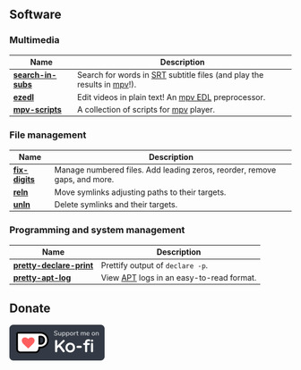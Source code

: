 ## Software

### Multimedia

| Name | Description |
| --- | --- |
| [**search-in-subs**](https://github.com/linguisticmind/search-in-subs) | Search for words in [SRT](https://en.wikipedia.org/wiki/SubRip#Format) subtitle files (and play the results in [mpv](https://github.com/mpv-player/mpv)!). |
| [**ezedl**](https://github.com/linguisticmind/ezedl) | Edit videos in plain text! An [mpv EDL](https://github.com/mpv-player/mpv/blob/master/DOCS/edl-mpv.rst) preprocessor. |
| [**mpv-scripts**](https://github.com/linguisticmind/mpv-scripts) | A collection of scripts for [mpv](https://github.com/mpv-player/mpv) player. |

### File management

| Name | Description |
| --- | --- |
| [**fix-digits**](https://github.com/linguisticmind/fix-digits) | Manage numbered files. Add leading zeros, reorder, remove gaps, and more. |
| [**reln**](https://github.com/linguisticmind/reln) | Move symlinks adjusting paths to their targets. |
| [**unln**](https://github.com/linguisticmind/unln) | Delete symlinks and their targets. |

### Programming and system management

| Name | Description |
| --- | --- |
| [**pretty-declare-print**](https://github.com/linguisticmind/pretty-declare-print) | Prettify output of `declare -p`. |
| [**pretty-apt-log**](https://github.com/linguisticmind/pretty-apt-log) | View [APT](https://en.wikipedia.org/wiki/APT_(software)) logs in an easy-to-read format. |

## Donate

<a href='https://ko-fi.com/linguisticmind'><img src='https://github.com/linguisticmind/linguisticmind/raw/master/res/kofi/kofi_support_me_1.svg' height='64'></a>
